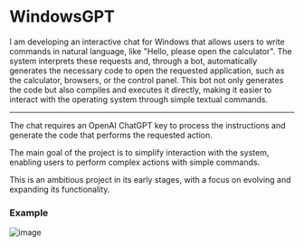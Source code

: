 <h1>WindowsGPT</h1>


I am developing an interactive chat for Windows that allows users to write commands in natural language, like "Hello, please open the calculator".
The system interprets these requests and, through a bot, automatically generates the necessary code to open the requested application, such as the calculator, 
browsers, or the control panel. This bot not only generates the code but also compiles and executes it directly, making it easier to interact with the operating system through simple textual commands.

---

The chat requires an OpenAI ChatGPT key to process the instructions and generate the code that performs the requested action. 

The main goal of the project is to simplify interaction with the system, enabling users to perform complex actions with simple commands.

This is an ambitious project in its early stages, with a focus on evolving and expanding its functionality.

<h3>Example </h3>

![image](https://github.com/user-attachments/assets/ffb477df-9f73-4d2e-9091-22977b14479c)
